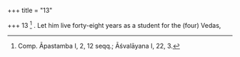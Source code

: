 +++
title = "13"

+++
13 [^6] . Let him live forty-eight years as a student for the (four) Vedas,


[^6]:  Comp. Āpastamba I, 2, 12 seqq.; Āśvalāyana I, 22, 3.
